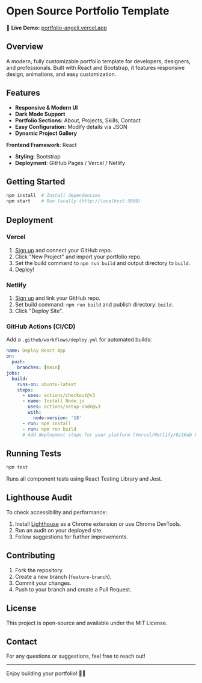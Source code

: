 # Open Source Portfolio Template

🚀 **Live Demo:** [portfolio-angeli.vercel.app](https://portfolio-angeli.vercel.app)

## Overview
A modern, fully customizable portfolio template for developers, designers, and professionals. Built with React and Bootstrap, it features responsive design, animations, and easy customization.

## Features
- **Responsive & Modern UI**
- **Dark Mode Support**
- **Portfolio Sections:** About, Projects, Skills, Contact
- **Easy Configuration:** Modify details via JSON
- **Dynamic Project Gallery**

**Frontend Framework**: React 
- **Styling**:  Bootstrap 
- **Deployment**: GitHub Pages / Vercel / Netlify

## Getting Started
```sh
npm install  # Install dependencies
npm start    # Run locally (http://localhost:3000)
```

## Deployment
### Vercel
1. [Sign up](https://vercel.com/signup) and connect your GitHub repo.
2. Click "New Project" and import your portfolio repo.
3. Set the build command to `npm run build` and output directory to `build`.
4. Deploy!

### Netlify
1. [Sign up](https://app.netlify.com/signup) and link your GitHub repo.
2. Set build command: `npm run build` and publish directory: `build`.
3. Click "Deploy Site".

### GitHub Actions (CI/CD)
Add a `.github/workflows/deploy.yml` for automated builds:
```yaml
name: Deploy React App
on:
  push:
    branches: [main]
jobs:
  build:
    runs-on: ubuntu-latest
    steps:
      - uses: actions/checkout@v3
      - name: Install Node.js
        uses: actions/setup-node@v3
        with:
          node-version: '18'
      - run: npm install
      - run: npm run build
      # Add deployment steps for your platform (Vercel/Netlify/GitHub Pages)
```

## Running Tests
```sh
npm test
```
Runs all component tests using React Testing Library and Jest.

## Lighthouse Audit
To check accessibility and performance:
1. Install [Lighthouse](https://developers.google.com/web/tools/lighthouse) as a Chrome extension or use Chrome DevTools.
2. Run an audit on your deployed site.
3. Follow suggestions for further improvements.

## Contributing
1. Fork the repository.
2. Create a new branch (`feature-branch`).
3. Commit your changes.
4. Push to your branch and create a Pull Request.

## License
This project is open-source and available under the MIT License.

## Contact
For any questions or suggestions, feel free to reach out!

---

Enjoy building your portfolio! 🚀✨

